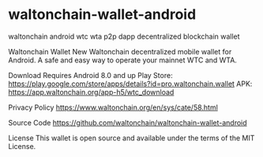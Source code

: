 # waltonchain-wallet-android
waltonchain android wtc wta p2p dapp decentralized blockchain wallet

Waltonchain Wallet New Waltonchain decentralized mobile wallet for Android. A safe and easy way to operate your mainnet WTC and WTA.  

Download
Requires Android 8.0 and up
Play Store: https://play.google.com/store/apps/details?id=pro.waltonchain.wallet
APK: https://app.waltonchain.org/app-h5/wtc_download

Privacy Policy
https://www.waltonchain.org/en/sys/cate/58.html

Source Code
https://github.com/waltonchain/waltonchain-wallet-android

License
This wallet is open source and available under the terms of the MIT License.


